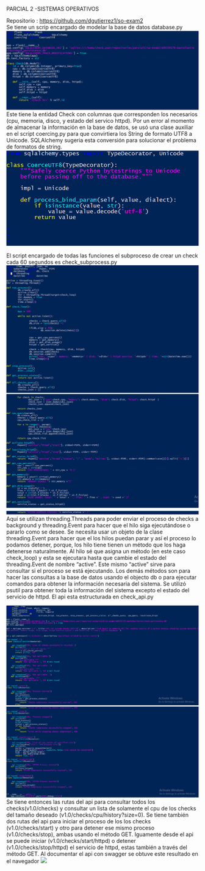 
PARCIAL 2 -SISTEMAS OPERATIVOS

Repositorio : https://github.com/dgutierrez1/so-exam2 <br>
Se tiene un scrip encargado de modelar la base de datos database.py
 <img src="imgs/1.png">
Este tiene la entidad Check con columnas que corresponden los necesarios (cpu, memoria, disco, y estado del servico httpd). Por un error al momento de almacenar la información en la base de datos, se usó una clase auxiliar en el script coercing.py para que convirtiera los String de formato UTF8  a Unicode. SQLAlchemy sugeria esta conversión para solucionar el problema de formatos de string.
 <img src="imgs/2.png">

El script encargado de todas las funciones el subproceso de crear un check cada 60 segundos es check_subprocess.py
 <img src="imgs/3.png">
  <img src="imgs/4.png">
  <img src="imgs/5.png">
Aquí se utilizan threading.Threads para poder enviar el proceso de checks a background y threading.Event para hacer que el hilo siga ejecutándose o pararlo como se desee. Se necesita usar un objeto de la clase threading.Event para hacer que el los hilos puedan parar y así el proceso lo podamos detener, porque, los hilo tiene tienen un método que los haga detenerse naturalmente. Al hilo sé que asigna un método (en este caso check_loop) y esta se ejecutara hasta que cambie el estado del threading.Event de nombre “active”. Este mismo “active” sirve para consultar si el proceso se está ejecutando. Los demás métodos son para hacer las consultas a la base de datos usando el objecto db o para ejecutar comandos para obtener la información necesaria del sistema. Se utilizó psutil para obtener toda la información del sistema excepto el estado del servicio de httpd. 
El api esta estructurada en check_api.py
 
 <img src="imgs/6.png">
 <img src="imgs/7.png">
Se tiene entonces las rutas del api para consultar todos los checks(v1.0/checks) y consultar un lista de solamente el cpu de los checks del tamaño deseado (v1.0/checks/cpu/history?size=0). Se tiene también dos rutas del api para iniciar el proceso de los los checks (v1.0/checks/start) y otro para detener ese mismo proceso  (v1.0/checks/stop), ambas usando el método GET. Iguamente desde el api se puede iniciar (v1.0/checks/start/httpd)  o detener (v1.0/checks/stop/httpd) el servicio de httpd, estas también a través del método GET. 
Al documentar el api con swagger se obtuve este resultado en el navegador
<img src="imgs/8png">
